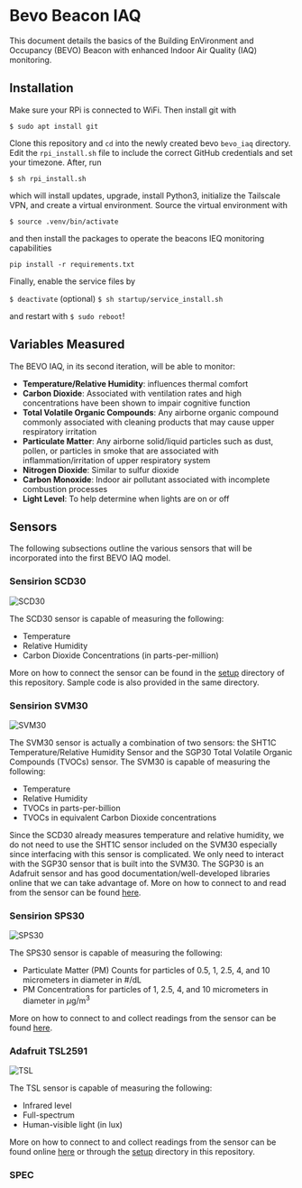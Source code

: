 # Bevo Beacon IAQ
This document details the basics of the Building EnVironment and Occupancy (BEVO) Beacon with enhanced Indoor Air Quality (IAQ) monitoring. 

## Installation

Make sure your RPi is connected to WiFi. Then install git with

`$ sudo apt install git`

Clone this repository and `cd` into the newly created bevo `bevo_iaq` directory. Edit the `rpi_install.sh` file to include the correct GitHub credentials and set your timezone. After, run

`$ sh rpi_install.sh`

which will install updates, upgrade, install Python3, initialize the Tailscale VPN, and create a virtual environment. Source the virtual environment with

`$ source .venv/bin/activate`

and then install the packages to operate the beacons IEQ monitoring capabilities

`pip install -r requirements.txt`

Finally, enable the service files by

`$ deactivate` (optional)
`$ sh startup/service_install.sh`

and restart with `$ sudo reboot`!

## Variables Measured

The BEVO IAQ, in its second iteration, will be able to monitor:
-	**Temperature/Relative Humidity**: influences thermal comfort 
-	**Carbon Dioxide**: Associated with ventilation rates and high concentrations have been shown to impair cognitive function
-	**Total Volatile Organic Compounds**: Any airborne organic compound commonly associated with cleaning products that may cause upper respiratory irritation 
-	**Particulate Matter**: Any airborne solid/liquid particles such as dust, pollen, or particles in smoke that are associated with inflammation/irritation of upper respiratory system
- **Nitrogen Dioxide**: Similar to sulfur dioxide
- **Carbon Monoxide**: Indoor air pollutant associated with incomplete combustion processes
-	**Light Level**: To help determine when lights are on or off

## Sensors
The following subsections outline the various sensors that will be incorporated into the first BEVO IAQ model.

### Sensirion SCD30

![SCD30](https://www.mouser.com/images/marketingid/2018/img/187534792_Sensirion_SCD30SensorModule.png)

The SCD30 sensor is capable of measuring the following:
- Temperature
- Relative Humidity
- Carbon Dioxide Concentrations (in parts-per-million)

More on how to connect the sensor can be found in the [setup](Setup/SCD30) directory of this repository. Sample code is also provided in the same directory.

### Sensirion SVM30

![SVM30](https://www.mouser.in/images/marketingid/2019/img/183817211.png)

The SVM30 sensor is actually a combination of two sensors: the SHT1C Temperature/Relative Humidity Sensor and the SGP30 Total Volatile Organic Compounds (TVOCs) sensor. The SVM30 is capable of measuring the following:
- Temperature
- Relative Humidity
- TVOCs in parts-per-billion
- TVOCs in equivalent Carbon Dioxide concentrations

Since the SCD30 already measures temperature and relative humidity, we do not need to use the SHT1C sensor included on the SVM30 especially since interfacing with this sensor is complicated. We only need to interact with the SGP30 sensor that is built into the SVM30. The SGP30 is an Adafruit sensor and has good documentation/well-developed libraries online that we can take advantage of. More on how to connect to and read from the sensor can be found [here](Setup/SVM30).

### Sensirion SPS30

![SPS30](https://www.mouser.be/images/marketingid/2018/img/106742304.png)

The SPS30 sensor is capable of measuring the following:
- Particulate Matter (PM) Counts for particles  of 0.5, 1, 2.5, 4, and 10 micrometers in diameter in #/dL
- PM Concentrations for particles of 1, 2.5, 4, and 10 micrometers in diameter in $\mu$g/m$^3$

More on how to connect to and collect readings from the sensor can be found [here](Setup/SPS30).

### Adafruit TSL2591

![TSL](https://asset.conrad.com/media10/isa/160267/c1/-/de/1516629_BB_00_FB/erweiterungsboard-tsl2591-high-dynamic-range-digital-light-sensor-adafruit-1980-1516629.jpg)

The TSL sensor is capable of measuring the following:
- Infrared level
- Full-spectrum
- Human-visible light (in lux)

More on how to connect to and collect readings from the sensor can be found online [here]() or through the [setup](Setup/TSL) directory in this repository. 

### SPEC 

